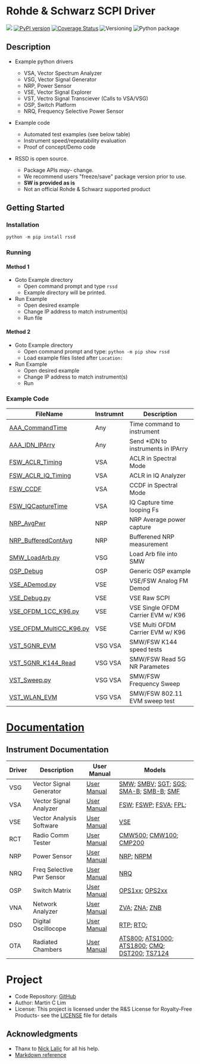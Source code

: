 # Rohde & Schwarz SCPI Driver 
[![](https://travis-ci.org/mclim9/rssd.svg?branch=master)](https://pypi.org/project/rssd/) 
[![PyPI version](https://badge.fury.io/py/rssd.svg)](https://badge.fury.io/py/rssd)
[![Coverage Status](https://coveralls.io/repos/github/mclim9/rssd/badge.svg)](https://coveralls.io/github/mclim9/rssd)
![Versioning](https://img.shields.io/badge/calver-YY.0M.MICRO-22bfda.svg)
![Python package](https://github.com/mclim9/rssd/workflows/Python%20package/badge.svg)

## Description
- Example python drivers
  - VSA, Vector Spectrum Analyzer
  - VSG, Vector Signal Generator
  - NRP, Power Sensor
  - VSE, Vector Signal Explorer
  - VST, Vectro Signal Transciever (Calls to VSA/VSG)
  - OSP, Switch Platform
  - NRQ, Frequency Selective Power Sensor

- Example code
  - Automated test examples (see below table)
  - Instrument speed/repeatability evaluation
  - Proof of concept/Demo code

- RSSD is open source.
  - Package APIs *may*- change.
  - We recommend users "freeze/save" package version prior to use.
  - **SW is provided as is**
  - Not an official Rohde & Schwarz supported product

## Getting Started

### Installation
```python
python -m pip install rssd
```

### Running

#### Method 1
- Goto Example directory
  - Open command prompt and type `rssd`
  - Example directory will be printed.
- Run Example
  - Open desired example
  - Change IP address to match instrument(s)
  - Run file

#### Method 2
- Goto Example directory
  - Open command prompt and type: `python -m pip show rssd`
  - Load example files listed after `Location:`
- Run Example
  - Open desired example
  - Change IP address to match instrument(s)
  - Run

### Example Code
FileName                | Instrumnt | Description                        |
------------------------|-----------|------------------------------------|
[AAA_CommandTime](https://github.com/mclim9/rssd/blob/master/rssd/examples/)         | Any       | Time command to instrument         |
[AAA_IDN_IPArry](https://github.com/mclim9/rssd/blob/master/rssd/examples/)          | Any       | Send *IDN to instruments in IPArry |
[FSW_ACLR_Timing](https://github.com/mclim9/rssd/blob/master/rssd/examples/)         | VSA       | ACLR in Spectral Mode              |
[FSW_ACLR_IQ_Timing](https://github.com/mclim9/rssd/blob/master/rssd/examples/)      | VSA       | ACLR in IQ Analyzer                |
[FSW_CCDF](https://github.com/mclim9/rssd/blob/master/rssd/examples/)                | VSA       | CCDF in Spectral Mode              |
[FSW_IQCaptureTime](https://github.com/mclim9/rssd/blob/master/rssd/examples/)       | VSA       | IQ Capture time looping Fs         |
[NRP_AvgPwr](https://github.com/mclim9/rssd/blob/master/rssd/examples/)              | NRP       | NRP Average power capture          |
[NRP_BufferedContAvg](https://github.com/mclim9/rssd/blob/master/rssd/examples/)     | NRP       | Bufferened NRP measurement         |
[SMW_LoadArb.py](https://github.com/mclim9/rssd/blob/master/rssd/examples/)          | VSG       | Load Arb file into SMW             |
[OSP_Debug](https://github.com/mclim9/rssd/blob/master/rssd/examples/)               | OSP       | Generic OSP example                |
[VSE_ADemod.py](https://github.com/mclim9/rssd/blob/master/rssd/examples/)           | VSE       | VSE/FSW Analog FM Demod            |
[VSE_Debug.py](https://github.com/mclim9/rssd/blob/master/rssd/examples/)            | VSE       | VSE Raw SCPI                       |
[VSE_OFDM_1CC_K96.py](https://github.com/mclim9/rssd/blob/master/rssd/examples/)     | VSE       | VSE Single OFDM Carrier EVM w/ K96 |
[VSE_OFDM_MultiCC_K96.py](https://github.com/mclim9/rssd/blob/master/rssd/examples/) | VSE       | VSE Multi  OFDM Carrier EVM w/ K96 |
[VST_5GNR_EVM](https://github.com/mclim9/rssd/blob/master/rssd/examples/)            | VSG VSA   | SMW/FSW K144 speed tests           |
[VST_5GNR_K144_Read](https://github.com/mclim9/rssd/blob/master/rssd/examples/)      | VSG VSA   | SMW/FSW Read 5G NR Parametes       |
[VST_Sweep.py](https://github.com/mclim9/rssd/blob/master/rssd/examples/)            | VSG VSA   | SMW/FSW Frequency Sweep            |
[VST_WLAN_EVM](https://github.com/mclim9/rssd/blob/master/rssd/examples/)            | VSG VSA   | SMW/FSW 802.11 EVM sweep test      |

# [Documentation](https://github.com/mclim9/rssd/wiki/)

## Instrument Documentation
Driver     | Description | User Manual | Models
-----------|-------------|-------------|--------------
VSG | Vector Signal Generator   | [User Manual](https://www.rohde-schwarz.com/us/search_63238.html?term=smw+vector+user+manual&sort=relevance) | [SMW](https://www.rohde-schwarz.com/us/product/smw200a); [SMBV](https://www.rohde-schwarz.com/us/product/smbv100b); [SGT](https://www.rohde-schwarz.com/us/product/sgt100A); [SGS](https://www.rohde-schwarz.com/us/product/sgs100A); [SMA-B](https://www.rohde-schwarz.com/us/product/sma100b); [SMB-B](https://www.rohde-schwarz.com/us/product/smb100b); [SMF](https://www.rohde-schwarz.com/us/product/smf100a) |
VSA | Vector Signal Analyzer    | [User Manual](https://www.rohde-schwarz.com/us/search_63238.html?term=FSW+user+manual&sort=relevance) | [FSW](https://www.rohde-schwarz.com/us/product/fsw); [FSWP](https://www.rohde-schwarz.com/us/product/fswp); [FSVA](https://www.rohde-schwarz.com/us/product/fsva); [FPL](https://www.rohde-schwarz.com/us/product/fpl1000);
VSE | Vector Analysis Software  | [User Manual](https://www.rohde-schwarz.com/us/search_63238.html?term=vse+base+user+manual) | [VSE](https://www.rohde-schwarz.com/us/product/vse)
RCT | Radio Comm Tester         | [User Manual](https://www.rohde-schwarz.com/us/search_63238.html?term=cmw+user+manual) | [CMW500](https://www.rohde-schwarz.com/us/product/CMW500); [CMW100](https://www.rohde-schwarz.com/us/product/CMW100); [CMP200](https://www.rohde-schwarz.com/us/product/CMP200)
NRP | Power Sensor   | [User Manual](https://www.rohde-schwarz.com/us/search_63238.html?term=nrp_s_sn+user+manual) | [NRP](https://www.rohde-schwarz.com/us/product/nrp_s_sn); [NRPM](https://www.rohde-schwarz.com/us/product/nrpm)
NRQ | Freq Selective Pwr Sensor | [User Manual](https://www.rohde-schwarz.com/us/manual/nrq6/) | [NRQ](https://www.rohde-schwarz.com/us/product/nrq6)
OSP | Switch Matrix             | [User Manual](https://www.rohde-schwarz.com/us/manual/osp/) | [OPS1xx](https://www.rohde-schwarz.com/us/product/osp); [OPS2xx](https://www.rohde-schwarz.com/us/product/osp-n)
VNA | Network Analyzer          | [User Manual](https://www.rohde-schwarz.com/us/manual/zva/) | [ZVA](https://www.rohde-schwarz.com/us/product/zva); [ZNA](https://www.rohde-schwarz.com/us/product/zna); [ZNB](https://www.rohde-schwarz.com/us/product/ZNB)
DSO | Digital Oscillocope       | [User Manual](https://www.rohde-schwarz.com/us/manual/rtp/) | [RTP](https://www.rohde-schwarz.com/us/product/RTP); [RTO](https://www.rohde-schwarz.com/us/product/RTO);
OTA | Radiated Chambers         | [User Manual](https://www.rohde-schwarz.com/us/manual/ATS1000/) |[ATS800](https://www.rohde-schwarz.com/us/product/ATS800); [ATS1000](https://www.rohde-schwarz.com/us/product/ATS1000); [ATS1800](https://www.rohde-schwarz.com/us/product/ATS1800); [CMQ](https://www.rohde-schwarz.com/us/product/CMQ100); [DST200](https://www.rohde-schwarz.com/us/product/DST200); [TS7124](https://www.rohde-schwarz.com/us/product/ts7124)

# Project
- Code Repository: [GitHub](https://github.com/mclim9/rssd)
- Author: Martin C Lim
- License: This project is licensed under the R&S License for Royalty-Free Products- see the [LICENSE](LICENSE.txt) file for details

## Acknowledgments
- Thanx to [Nick Lalic](https://pypi.org/project/rohdeschwarz/) for all his help.
- [Markdown reference](https://github.com/adam-p/markdown-here/wiki/Markdown-Cheatsheet)
